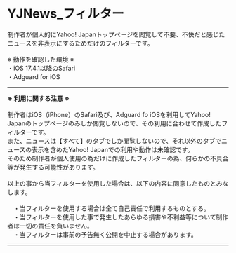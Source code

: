# YJNews_フィルター
制作者が個人的にYahoo! Japanトップページを閲覧して不要、不快だと感じたニュースを非表示にするためだけのフィルターです。<br>
<br>
※ 動作を確認した環境 ※<br>
・iOS 17.4.1以降のSafari<br>
・Adguard for iOS<br>
<hr>
<b>※ 利用に関する注意 ※</b><br>
<br>
制作者はiOS（iPhone）のSafari及び、Adguard fo iOSを利用してYahoo! Japanのトップページのみしか閲覧しないので、その利用に合わせて作成したフィルターです。<br>
また、ニュースは【すべて】のタブでしか閲覧しないので、それ以外のタブでニュースの表示を含めたYahoo! Japanでの利用や動作は未確認です。<br>
そのため制作者が個人使用の為だけに作成したフィルターの為、何らかの不具合等が発生する可能性があります。<br>
<br>
以上の事から当フィルターを使用した場合は、以下の内容に同意したものとみなします。<br>
<br>
　・当フィルターを使用する場合は全て自己責任で利用するものとする。<br>
　・当フィルターを使用した事で発生したあらゆる損害や不利益等について制作者は一切の責任を負いません。<br>
　・当フィルターは事前の予告無く公開を中止する場合があります。<br>
<hr>
<br>
